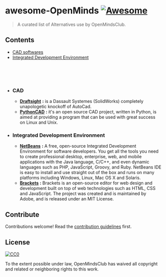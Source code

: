 # awesome-OpenMinds [![Awesome](https://cdn.rawgit.com/sindresorhus/awesome/d7305f38d29fed78fa85652e3a63e154dd8e8829/media/badge.svg)](https://github.com/sindresorhus/awesome)

> A curated list of Alternatives use by OpenMindsClub.


## Contents

- [CAD softwares](#cad)
- [Integrated Development Environment](#integrated-development-environment)








<br> <br> <br>

- ### CAD

   - [**Draftsight**](https://www.3ds.com/fr/produits-et-services/draftsight-cad-software/free-download/) **:** is a Dassault Systemes (SolidWorks) completely unapologetic knockoff of AutoCad.
   -  [**PythonCAD**](https://sourceforge.net/projects/pythoncad/) **:** it's an open source CAD project, written in Python, is aimed at providing a program that can be used with great success on Linux and Unix.

- ### Integrated Development Environment

   - [**NetBeans**](https://netbeans.org/downloads/) **:** A free, open-source Integrated Development Environment for software developers. You get all the tools you need to create professional desktop, enterprise, web, and mobile applications with the Java language, C/C++, and even dynamic languages such as PHP, JavaScript, Groovy, and Ruby. NetBeans IDE is easy to install and use straight out of the box and runs on many platforms including Windows, Linux, Mac OS X and Solaris.
   - [**Brackets**](http://brackets.io/) **:** Brackets is an open-source editor for web design and development built on top of web technologies such as HTML, CSS and JavaScript. The project was created and is maintained by Adobe, and is released under an MIT License.




## Contribute

Contributions welcome! Read the [contribution guidelines](contributing.md) first.


## License

[![CC0](http://mirrors.creativecommons.org/presskit/buttons/88x31/svg/cc-zero.svg)](http://creativecommons.org/publicdomain/zero/1.0)

To the extent possible under law, OpenMindsClub has waived all copyright and
related or neighboring rights to this work.
